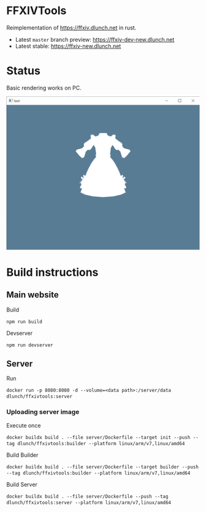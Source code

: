 # FFXIVTools

Reimplementation of <https://ffxiv.dlunch.net> in rust.

- Latest `master` branch preview: <https://ffxiv-dev-new.dlunch.net>
- Latest stable: <https://ffxiv-new.dlunch.net>

# Status

Basic rendering works on PC.

![](https://github.com/dlunch/FFXIVTools/raw/master/screenshots/200426.png)

# Build instructions

## Main website

Build

```
npm run build
```

Devserver

```
npm run devserver
```

## Server

Run

```
docker run -p 8080:8080 -d --volume=<data path>:/server/data dlunch/ffxivtools:server
```

### Uploading server image

Execute once

```
docker buildx build . --file server/Dockerfile --target init --push --tag dlunch/ffxivtools:builder --platform linux/arm/v7,linux/amd64
```

Build Builder

```
docker buildx build . --file server/Dockerfile --target builder --push --tag dlunch/ffxivtools:builder --platform linux/arm/v7,linux/amd64
```

Build Server

```
docker buildx build . --file server/Dockerfile --push --tag dlunch/ffxivtools:server --platform linux/arm/v7,linux/amd64
```
